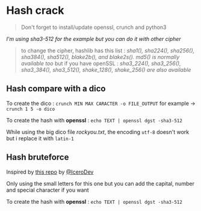 # Hash crack

> Don't forget to install/update openssl, crunch and python3

*I'm using sha3-512 for the example but you can do it with other cipher*
>to change the cipher, hashlib has this list : *sha1(), sha224(), sha256(), sha384(), sha512(), blake2b(), and blake2s(). md5() is normally available too*
>but if you have openSSL : *sha3_224(), sha3_256(), sha3_384(), sha3_512(), shake_128(), shake_256() are also available*

## Hash compare with a dico

To create the dico : `crunch MIN MAX CARACTER -o FILE_OUTPUT`
for example -> `crunch 1 5 -o dico`

To create the hash with **openssl** : `echo TEXT | openssl dgst -sha3-512`

While using the big dico file *rockyou.txt*, the encoding `utf-8` doesn't work but i replace it with `latin-1`

## Hash bruteforce

Inspired by [this repo](https://github.com/IceroDev/Bruteforce-SHA3-512/blob/main/bruteforce.py) by [@IceroDev](https://github.com/IceroDev ) 

Only using the small letters for this one but you can add the capital, number and special character if you want

To create the hash with **openssl** : `echo TEXT | openssl dgst -sha3-512`

